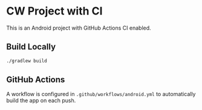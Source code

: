 # CW Project with CI

This is an Android project with GitHub Actions CI enabled.

## Build Locally
```bash
./gradlew build
```

## GitHub Actions
A workflow is configured in `.github/workflows/android.yml` to automatically build the app on each push.
